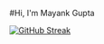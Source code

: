 #Hi, I'm Mayank Gupta


[![GitHub Streak](https://streak-stats.demolab.com?user=Mugta1&theme=highcontrast&hide_border=true)](https://git.io/streak-stats)


<!---
Mugta1/Mugta1 is a ✨ special ✨ repository because its `README.md` (this file) appears on your GitHub profile.
You can click the Preview link to take a look at your changes.
--->
